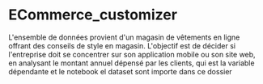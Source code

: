 # ECommerce_customizer
 L'ensemble de données provient d'un magasin de vêtements en ligne offrant des conseils de style en magasin. L'objectif est de décider si l'entreprise doit se concentrer sur son application mobile ou son site web, en analysant le montant annuel dépensé par les clients, qui est la variable dépendante et le notebook el dataset sont importe  dans ce dossier
